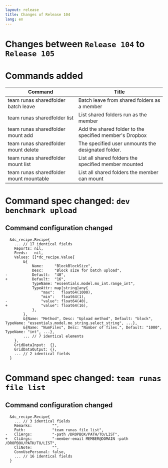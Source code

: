 ```yaml
---
layout: release
title: Changes of Release 104
lang: en
---
```


# Changes between `Release 104` to `Release 105`

# Commands added


| Command                                 | Title                                                   |
|-----------------------------------------|---------------------------------------------------------|
| team runas sharedfolder batch leave     | Batch leave from shared folders as a member             |
| team runas sharedfolder list            | List shared folders run as the member                   |
| team runas sharedfolder mount add       | Add the shared folder to the specified member's Dropbox |
| team runas sharedfolder mount delete    | The specified user unmounts the designated folder.      |
| team runas sharedfolder mount list      | List all shared folders the specified member mounted    |
| team runas sharedfolder mount mountable | List all shared folders the member can mount            |



# Command spec changed: `dev benchmark upload`



## Command configuration changed


```
  &dc_recipe.Recipe{
  	... // 17 identical fields
  	Reports: nil,
  	Feeds:   nil,
  	Values: []*dc_recipe.Value{
  		&{
  			Name:     "BlockBlockSize",
  			Desc:     "Block size for batch upload",
- 			Default:  "40",
+ 			Default:  "16",
  			TypeName: "essentials.model.mo_int.range_int",
  			TypeAttr: map[string]any{
  				"max":   float64(1000),
  				"min":   float64(1),
- 				"value": float64(40),
+ 				"value": float64(16),
  			},
  		},
  		&{Name: "Method", Desc: "Upload method", Default: "block", TypeName: "essentials.model.mo_string.select_string", ...},
  		&{Name: "NumFiles", Desc: "Number of files.", Default: "1000", TypeName: "int", ...},
  		... // 7 identical elements
  	},
  	GridDataInput:  {},
  	GridDataOutput: {},
  	... // 2 identical fields
  }
```
# Command spec changed: `team runas file list`



## Command configuration changed


```
  &dc_recipe.Recipe{
  	... // 3 identical fields
  	Remarks:         "",
  	Path:            "team runas file list",
- 	CliArgs:         "-path /DROPBOX/PATH/TO/LIST",
+ 	CliArgs:         "-member-email MEMBER@DOMAIN -path /DROPBOX/PATH/TO/LIST",
  	CliNote:         "",
  	ConnUsePersonal: false,
  	... // 16 identical fields
  }
```
